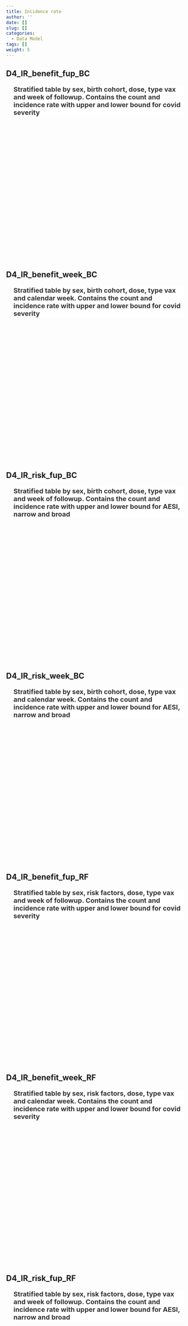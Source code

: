 ```yaml
---
title: Incidence rate
author: ''
date: []
slug: []
categories:
  - Data Model
tags: []
weight: 5
---
```


<script src="{{< blogdown/postref >}}index.en_files/core-js/shim.min.js"></script>
<script src="{{< blogdown/postref >}}index.en_files/react/react.min.js"></script>
<script src="{{< blogdown/postref >}}index.en_files/react/react-dom.min.js"></script>
<script src="{{< blogdown/postref >}}index.en_files/reactwidget/react-tools.js"></script>
<script src="{{< blogdown/postref >}}index.en_files/htmlwidgets/htmlwidgets.js"></script>
<script src="{{< blogdown/postref >}}index.en_files/reactable-binding/reactable.js"></script>
## D4_IR_benefit_fup_BC
<div align="center">
<h2 style="color:#333;background:#FFFFFF;text-align:left;font-family:-apple-system,BlinkMacSystemFont,Helvetica,Arial,sans-serif;font-size:18px;font-style:normal;font-weight:bold;text-decoration:;margin:20px">Stratified table by sex, birth cohort, dose, type vax and week of followup. Contains the count and incidence rate with upper and lower bound for covid severity</h2>
<div id="htmlwidget-1" class="reactable html-widget" style="width:auto;height:300px;"></div>
<script type="application/json" data-for="htmlwidget-1">{"x":{"tag":{"name":"Reactable","attribs":{"data":{"Name":["Dose","sex","Birthcohort_persons","type_vax","week_fup","COVID_L1plus_b","COVID_L2plus_b","COVID_L3plus_b","COVID_L4plus_b","COVID_L5plus_b","IR_COVID_L1plus","lb_COVID_L1plus","ub_COVID_L1plus","IR_COVID_L2plus","lb_COVID_L2plus","ub_COVID_L2plus","IR_COVID_L3plus","lb_COVID_L3plus","ub_COVID_L3plus","IR_COVID_L4plus","lb_COVID_L4plus","ub_COVID_L4plus","IR_COVID_L5plus","lb_COVID_L5plus","ub_COVID_L5plus"],"Description":[null,null,null,"type of vaccine","weeks of follow up",null,null,null,null,null,"incidence rate","lower 95% confidence interval bound for the IR","upper 95% confidence interval bound for the IR","incidence rate","lower 95% confidence interval bound for the IR","upper 95% confidence interval bound for the IR","incidence rate","lower 95% confidence interval bound for the IR","upper 95% confidence interval bound for the IR","incidence rate","lower 95% confidence interval bound for the IR","upper 95% confidence interval bound for the IR","incidence rate","lower 95% confidence interval bound for the IR","upper 95% confidence interval bound for the IR"],"Format/Vocabulary":["0 = no dose, 1= dose 1, 2= dose 2","0 = Female, 1 = Male","<1940, 1940-1949, 1950-1959, 1960-1969, 1970-1979, 1980-1989, 1990+, all_birth cohorts: any age","Pfizer, Moderna, AstraZeneca, J&J","integer","integer","integer","integer","integer","integer","float","float","float","float","float","float","float","float","float","float","float","float","float","float","float"],"Comments":[null,null,null,null,null,"L1 = any recording of COVID-19","L2 = any recording in COVID - registry","L3 = hospitalisation for COVID-19","L4 = death due to COVID-19","L5 = death due to COVID-19","L1 = any recording of COVID-19","L1 = any recording of COVID-19","L1 = any recording of COVID-19","L2 = any recording in COVID - registry","L2 = any recording in COVID - registry","L2 = any recording in COVID - registry","L3 = hospitalisation for COVID-19","L3 = hospitalisation for COVID-19","L3 = hospitalisation for COVID-19","L4 = death due to COVID-19","L4 = death due to COVID-19","L4 = death due to COVID-19","L5 = death due to COVID-19","L5 = death due to COVID-19","L5 = death due to COVID-19"]},"columns":[{"accessor":"Name","name":"Name","type":"character"},{"accessor":"Description","name":"Description","type":"character"},{"accessor":"Format/Vocabulary","name":"Format/Vocabulary","type":"character"},{"accessor":"Comments","name":"Comments","type":"character"}],"sortable":false,"searchable":true,"defaultPageSize":25,"paginationType":"numbers","showPageInfo":true,"minRows":1,"highlight":true,"bordered":true,"striped":true,"style":{"maxWidth":650},"height":"300px","dataKey":"853657f9e96ef7e74010b96706c47ee9","key":"853657f9e96ef7e74010b96706c47ee9"},"children":[]},"class":"reactR_markup"},"evals":[],"jsHooks":[]}</script>
<br/>
<br/>
<br/>
<br/>
</div>

## D4_IR_benefit_week_BC
<div align="center">
<h2 style="color:#333;background:#FFFFFF;text-align:left;font-family:-apple-system,BlinkMacSystemFont,Helvetica,Arial,sans-serif;font-size:18px;font-style:normal;font-weight:bold;text-decoration:;margin:20px">Stratified table by sex, birth cohort, dose, type vax and calendar week. Contains the count and incidence rate with upper and lower bound for covid severity</h2>
<div id="htmlwidget-2" class="reactable html-widget" style="width:auto;height:300px;"></div>
<script type="application/json" data-for="htmlwidget-2">{"x":{"tag":{"name":"Reactable","attribs":{"data":{"Name":["Dose","sex","Birthcohort_persons","type_vax","week","COVID_L1plus_b","COVID_L2plus_b","COVID_L3plus_b","COVID_L4plus_b","COVID_L5plus_b","IR_COVID_L1plus","lb_COVID_L1plus","ub_COVID_L1plus","IR_COVID_L2plus","lb_COVID_L2plus","ub_COVID_L2plus","IR_COVID_L3plus","lb_COVID_L3plus","ub_COVID_L3plus","IR_COVID_L4plus","lb_COVID_L4plus","ub_COVID_L4plus","IR_COVID_L5plus","lb_COVID_L5plus","ub_COVID_L5plus"],"Description":[null,null,null,"type of vaccine",null,null,null,null,null,null,"incidence rate","lower 95% confidence interval bound for the IR","upper 95% confidence interval bound for the IR","incidence rate","lower 95% confidence interval bound for the IR","upper 95% confidence interval bound for the IR","incidence rate","lower 95% confidence interval bound for the IR","upper 95% confidence interval bound for the IR","incidence rate","lower 95% confidence interval bound for the IR","upper 95% confidence interval bound for the IR","incidence rate","lower 95% confidence interval bound for the IR","upper 95% confidence interval bound for the IR"],"Format/Vocabulary":["0 = no dose, 1= dose 1, 2= dose 2","0 = Female, 1 = Male","<1940, 1940-1949, 1950-1959, 1960-1969, 1970-1979, 1980-1989, 1990+, all_birth cohorts: any age","Pfizer, Moderna, AstraZeneca, J&J","date","integer","integer","integer","integer","integer","float","float","float","float","float","float","float","float","float","float","float","float","float","float","float"],"Comments":[null,null,null,null,null,"L1 = any recording of COVID-19","L2 = any recording in COVID - registry","L3 = hospitalisation for COVID-19","L4 = death due to COVID-19","L5 = death due to COVID-19","L1 = any recording of COVID-19","L1 = any recording of COVID-19","L1 = any recording of COVID-19","L2 = any recording in COVID - registry","L2 = any recording in COVID - registry","L2 = any recording in COVID - registry","L3 = hospitalisation for COVID-19","L3 = hospitalisation for COVID-19","L3 = hospitalisation for COVID-19","L4 = death due to COVID-19","L4 = death due to COVID-19","L4 = death due to COVID-19","L5 = death due to COVID-19","L5 = death due to COVID-19","L5 = death due to COVID-19"]},"columns":[{"accessor":"Name","name":"Name","type":"character"},{"accessor":"Description","name":"Description","type":"character"},{"accessor":"Format/Vocabulary","name":"Format/Vocabulary","type":"character"},{"accessor":"Comments","name":"Comments","type":"character"}],"sortable":false,"searchable":true,"defaultPageSize":25,"paginationType":"numbers","showPageInfo":true,"minRows":1,"highlight":true,"bordered":true,"striped":true,"style":{"maxWidth":650},"height":"300px","dataKey":"44901ee89931db922aacb681522ce565","key":"44901ee89931db922aacb681522ce565"},"children":[]},"class":"reactR_markup"},"evals":[],"jsHooks":[]}</script>
<br/>
<br/>
<br/>
<br/>
</div>

## D4_IR_risk_fup_BC
<div align="center">
<h2 style="color:#333;background:#FFFFFF;text-align:left;font-family:-apple-system,BlinkMacSystemFont,Helvetica,Arial,sans-serif;font-size:18px;font-style:normal;font-weight:bold;text-decoration:;margin:20px">Stratified table by sex, birth cohort, dose, type vax and week of followup. Contains the count and incidence rate with upper and lower bound for AESI, narrow and broad</h2>
<div id="htmlwidget-3" class="reactable html-widget" style="width:auto;height:300px;"></div>
<script type="application/json" data-for="htmlwidget-3">{"x":{"tag":{"name":"Reactable","attribs":{"data":{"Name":["Dose","sex","Birthcohort_persons","type_vax","week_fup","Persontime","Persontime_AESI","AESI_b","IR_AESI","lb_AESI","ub_AESI"],"Description":[null,null,null,"type of vaccine","weeks of follow up","Total persontime","Persontime in population for each AESI","Cases in population for each AESI","incidence rate","lower 95% confidence interval bound for the IR","upper 95% confidence interval bound for the IR"],"Format/Vocabulary":["0 = no dose, 1= dose 1, 2= dose 2","0 = Female, 1 = Male","<1940, 1940-1949, 1950-1959, 1960-1969, 1970-1979, 1980-1989, 1990+, all_birth cohorts: any age","Pfizer, Moderna, AstraZeneca, J&J","integer","integer","integer","integer","integer","integer","integer"],"Comments":[null,null,null,null,null,null,"AESI defined in OUTCOMES_conceptssets","AESI defined in OUTCOMES_conceptssets","AESI defined in OUTCOMES_conceptssets","AESI defined in OUTCOMES_conceptssets","AESI defined in OUTCOMES_conceptssets"]},"columns":[{"accessor":"Name","name":"Name","type":"character"},{"accessor":"Description","name":"Description","type":"character"},{"accessor":"Format/Vocabulary","name":"Format/Vocabulary","type":"character"},{"accessor":"Comments","name":"Comments","type":"character"}],"sortable":false,"searchable":true,"defaultPageSize":11,"paginationType":"numbers","showPageInfo":true,"minRows":1,"highlight":true,"bordered":true,"striped":true,"style":{"maxWidth":650},"height":"300px","dataKey":"7736ac55360e3091f396d3a272c59606","key":"7736ac55360e3091f396d3a272c59606"},"children":[]},"class":"reactR_markup"},"evals":[],"jsHooks":[]}</script>
<br/>
<br/>
<br/>
<br/>
</div>

## D4_IR_risk_week_BC
<div align="center">
<h2 style="color:#333;background:#FFFFFF;text-align:left;font-family:-apple-system,BlinkMacSystemFont,Helvetica,Arial,sans-serif;font-size:18px;font-style:normal;font-weight:bold;text-decoration:;margin:20px">Stratified table by sex, birth cohort, dose, type vax and calendar week. Contains the count and incidence rate with upper and lower bound for AESI, narrow and broad</h2>
<div id="htmlwidget-4" class="reactable html-widget" style="width:auto;height:300px;"></div>
<script type="application/json" data-for="htmlwidget-4">{"x":{"tag":{"name":"Reactable","attribs":{"data":{"Name":["Dose","sex","Birthcohort_persons","type_vax","week","AESI_b","IR_AESI","lb_AESI","ub_AESI"],"Description":[null,null,null,"type of vaccine",null,"Cases in population for each AESI","incidence rate","lower 95% confidence interval bound for the IR","upper 95% confidence interval bound for the IR"],"Format/Vocabulary":["0 = no dose, 1= dose 1, 2= dose 2","0 = Female, 1 = Male","<1940, 1940-1949, 1950-1959, 1960-1969, 1970-1979, 1980-1989, 1990+, all_birth cohorts: any age","Pfizer, Moderna, AstraZeneca, J&J","date","integer","integer","integer","integer"],"Comments":[null,null,null,null,null,"AESI defined in OUTCOMES_conceptssets","AESI defined in OUTCOMES_conceptssets","AESI defined in OUTCOMES_conceptssets","AESI defined in OUTCOMES_conceptssets"]},"columns":[{"accessor":"Name","name":"Name","type":"character"},{"accessor":"Description","name":"Description","type":"character"},{"accessor":"Format/Vocabulary","name":"Format/Vocabulary","type":"character"},{"accessor":"Comments","name":"Comments","type":"character"}],"sortable":false,"searchable":true,"defaultPageSize":9,"paginationType":"numbers","showPageInfo":true,"minRows":1,"highlight":true,"bordered":true,"striped":true,"style":{"maxWidth":650},"height":"300px","dataKey":"2b0e816fb68fcb9cee3ca2f9ae515424","key":"2b0e816fb68fcb9cee3ca2f9ae515424"},"children":[]},"class":"reactR_markup"},"evals":[],"jsHooks":[]}</script>
<br/>
<br/>
<br/>
<br/>
</div>

## D4_IR_benefit_fup_RF
<div align="center">
<h2 style="color:#333;background:#FFFFFF;text-align:left;font-family:-apple-system,BlinkMacSystemFont,Helvetica,Arial,sans-serif;font-size:18px;font-style:normal;font-weight:bold;text-decoration:;margin:20px">Stratified table by sex, risk factors, dose, type vax and week of followup. Contains the count and incidence rate with upper and lower bound for covid severity</h2>
<div id="htmlwidget-5" class="reactable html-widget" style="width:auto;height:300px;"></div>
<script type="application/json" data-for="htmlwidget-5">{"x":{"tag":{"name":"Reactable","attribs":{"data":{"Name":["Dose","sex","type_vax","week_fup","riskfactors","COVID_L1plus_b","COVID_L2plus_b","COVID_L3plus_b","COVID_L4plus_b","COVID_L5plus_b","IR_COVID_L1plus","lb_COVID_L1plus","ub_COVID_L1plus","IR_COVID_L2plus","lb_COVID_L2plus","ub_COVID_L2plus","IR_COVID_L3plus","lb_COVID_L3plus","ub_COVID_L3plus","IR_COVID_L4plus","lb_COVID_L4plus","ub_COVID_L4plus","IR_COVID_L5plus","lb_COVID_L5plus","ub_COVID_L5plus"],"Description":[null,null,"type of vaccine","weeks of follow up","Cases in population for each risk factor",null,null,null,null,null,"incidence rate","lower 95% confidence interval bound for the IR","upper 95% confidence interval bound for the IR","incidence rate","lower 95% confidence interval bound for the IR","upper 95% confidence interval bound for the IR","incidence rate","lower 95% confidence interval bound for the IR","upper 95% confidence interval bound for the IR","incidence rate","lower 95% confidence interval bound for the IR","upper 95% confidence interval bound for the IR","incidence rate","lower 95% confidence interval bound for the IR","upper 95% confidence interval bound for the IR"],"Format/Vocabulary":["0 = no dose, 1= dose 1, 2= dose 2","0 = Female, 1 = Male","Pfizer, Moderna, AstraZeneca, J&J","integer","0, 1","integer","integer","integer","integer","integer","float","float","float","float","float","float","float","float","float","float","float","float","float","float","float"],"Comments":[null,null,null,null,"riskfactors defined in ???","L1 = any recording of COVID-19","L2 = any recording in COVID - registry","L3 = hospitalisation for COVID-19","L4 = death due to COVID-19","L5 = death due to COVID-19","L1 = any recording of COVID-19","L1 = any recording of COVID-19","L1 = any recording of COVID-19","L2 = any recording in COVID - registry","L2 = any recording in COVID - registry","L2 = any recording in COVID - registry","L3 = hospitalisation for COVID-19","L3 = hospitalisation for COVID-19","L3 = hospitalisation for COVID-19","L4 = death due to COVID-19","L4 = death due to COVID-19","L4 = death due to COVID-19","L5 = death due to COVID-19","L5 = death due to COVID-19","L5 = death due to COVID-19"]},"columns":[{"accessor":"Name","name":"Name","type":"character"},{"accessor":"Description","name":"Description","type":"character"},{"accessor":"Format/Vocabulary","name":"Format/Vocabulary","type":"character"},{"accessor":"Comments","name":"Comments","type":"character"}],"sortable":false,"searchable":true,"defaultPageSize":25,"paginationType":"numbers","showPageInfo":true,"minRows":1,"highlight":true,"bordered":true,"striped":true,"style":{"maxWidth":650},"height":"300px","dataKey":"42a6b8c4630b9326d96418b61298a472","key":"42a6b8c4630b9326d96418b61298a472"},"children":[]},"class":"reactR_markup"},"evals":[],"jsHooks":[]}</script>
<br/>
<br/>
<br/>
<br/>
</div>

## D4_IR_benefit_week_RF
<div align="center">
<h2 style="color:#333;background:#FFFFFF;text-align:left;font-family:-apple-system,BlinkMacSystemFont,Helvetica,Arial,sans-serif;font-size:18px;font-style:normal;font-weight:bold;text-decoration:;margin:20px">Stratified table by sex, risk factors, dose, type vax and calendar week. Contains the count and incidence rate with upper and lower bound for covid severity</h2>
<div id="htmlwidget-6" class="reactable html-widget" style="width:auto;height:300px;"></div>
<script type="application/json" data-for="htmlwidget-6">{"x":{"tag":{"name":"Reactable","attribs":{"data":{"Name":["Dose","sex","type_vax","week","riskfactors","COVID_L1plus_b","COVID_L2plus_b","COVID_L3plus_b","COVID_L4plus_b","COVID_L5plus_b","IR_COVID_L1plus","lb_COVID_L1plus","ub_COVID_L1plus","IR_COVID_L2plus","lb_COVID_L2plus","ub_COVID_L2plus","IR_COVID_L3plus","lb_COVID_L3plus","ub_COVID_L3plus","IR_COVID_L4plus","lb_COVID_L4plus","ub_COVID_L4plus","IR_COVID_L5plus","lb_COVID_L5plus","ub_COVID_L5plus"],"Description":[null,null,"type of vaccine",null,"Cases in population for each risk factor",null,null,null,null,null,"incidence rate","lower 95% confidence interval bound for the IR","upper 95% confidence interval bound for the IR","incidence rate","lower 95% confidence interval bound for the IR","upper 95% confidence interval bound for the IR","incidence rate","lower 95% confidence interval bound for the IR","upper 95% confidence interval bound for the IR","incidence rate","lower 95% confidence interval bound for the IR","upper 95% confidence interval bound for the IR","incidence rate","lower 95% confidence interval bound for the IR","upper 95% confidence interval bound for the IR"],"Format/Vocabulary":["0 = no dose, 1= dose 1, 2= dose 2","0 = Female, 1 = Male","Pfizer, Moderna, AstraZeneca, J&J","date","0, 1","integer","integer","integer","integer","integer","float","float","float","float","float","float","float","float","float","float","float","float","float","float","float"],"Comments":[null,null,null,null,"riskfactors defined in ???","L1 = any recording of COVID-19","L2 = any recording in COVID - registry","L3 = hospitalisation for COVID-19","L4 = death due to COVID-19","L5 = death due to COVID-19","L1 = any recording of COVID-19","L1 = any recording of COVID-19","L1 = any recording of COVID-19","L2 = any recording in COVID - registry","L2 = any recording in COVID - registry","L2 = any recording in COVID - registry","L3 = hospitalisation for COVID-19","L3 = hospitalisation for COVID-19","L3 = hospitalisation for COVID-19","L4 = death due to COVID-19","L4 = death due to COVID-19","L4 = death due to COVID-19","L5 = death due to COVID-19","L5 = death due to COVID-19","L5 = death due to COVID-19"]},"columns":[{"accessor":"Name","name":"Name","type":"character"},{"accessor":"Description","name":"Description","type":"character"},{"accessor":"Format/Vocabulary","name":"Format/Vocabulary","type":"character"},{"accessor":"Comments","name":"Comments","type":"character"}],"sortable":false,"searchable":true,"defaultPageSize":25,"paginationType":"numbers","showPageInfo":true,"minRows":1,"highlight":true,"bordered":true,"striped":true,"style":{"maxWidth":650},"height":"300px","dataKey":"c8d858c63ffcaaed233cca26f67e4612","key":"c8d858c63ffcaaed233cca26f67e4612"},"children":[]},"class":"reactR_markup"},"evals":[],"jsHooks":[]}</script>
<br/>
<br/>
<br/>
<br/>
</div>

## D4_IR_risk_fup_RF
<div align="center">
<h2 style="color:#333;background:#FFFFFF;text-align:left;font-family:-apple-system,BlinkMacSystemFont,Helvetica,Arial,sans-serif;font-size:18px;font-style:normal;font-weight:bold;text-decoration:;margin:20px">Stratified table by sex, risk factors, dose, type vax and week of followup. Contains the count and incidence rate with upper and lower bound for AESI, narrow and broad</h2>
<div id="htmlwidget-7" class="reactable html-widget" style="width:auto;height:300px;"></div>
<script type="application/json" data-for="htmlwidget-7">{"x":{"tag":{"name":"Reactable","attribs":{"data":{"Name":["Dose","sex","type_vax","week_fup","riskfactors","AESI_b","IR_AESI","lb_AESI","ub_AESI"],"Description":[null,null,"type of vaccine","weeks of follow up","Cases in population for each risk factor","Cases in population for each AESI","incidence rate","lower 95% confidence interval bound for the IR","upper 95% confidence interval bound for the IR"],"Format/Vocabulary":["0 = no dose, 1= dose 1, 2= dose 2","0 = Female, 1 = Male","Pfizer, Moderna, AstraZeneca, J&J","integer","0, 1","integer","integer","integer","integer"],"Comments":[null,null,null,null,"riskfactors defined in ???","AESI defined in OUTCOMES_conceptssets","AESI defined in OUTCOMES_conceptssets","AESI defined in OUTCOMES_conceptssets","AESI defined in OUTCOMES_conceptssets"]},"columns":[{"accessor":"Name","name":"Name","type":"character"},{"accessor":"Description","name":"Description","type":"character"},{"accessor":"Format/Vocabulary","name":"Format/Vocabulary","type":"character"},{"accessor":"Comments","name":"Comments","type":"character"}],"sortable":false,"searchable":true,"defaultPageSize":9,"paginationType":"numbers","showPageInfo":true,"minRows":1,"highlight":true,"bordered":true,"striped":true,"style":{"maxWidth":650},"height":"300px","dataKey":"cef9f1501c59e450cf66b4d485785cc6","key":"cef9f1501c59e450cf66b4d485785cc6"},"children":[]},"class":"reactR_markup"},"evals":[],"jsHooks":[]}</script>
<br/>
<br/>
<br/>
<br/>
</div>

## D4_IR_risk_week_RF
<div align="center">
<h2 style="color:#333;background:#FFFFFF;text-align:left;font-family:-apple-system,BlinkMacSystemFont,Helvetica,Arial,sans-serif;font-size:18px;font-style:normal;font-weight:bold;text-decoration:;margin:20px">Stratified table by sex, risk factors, dose, type vax and calendar week. Contains the count and incidence rate with upper and lower bound for AESI, narrow and broad</h2>
<div id="htmlwidget-8" class="reactable html-widget" style="width:auto;height:300px;"></div>
<script type="application/json" data-for="htmlwidget-8">{"x":{"tag":{"name":"Reactable","attribs":{"data":{"Name":["Dose","sex","type_vax","week","riskfactors","AESI_b","IR_AESI","lb_AESI","ub_AESI"],"Description":[null,null,"type of vaccine",null,"Cases in population for each risk factor","Cases in population for each AESI","incidence rate","lower 95% confidence interval bound for the IR","upper 95% confidence interval bound for the IR"],"Format/Vocabulary":["0 = no dose, 1= dose 1, 2= dose 2","0 = Female, 1 = Male","Pfizer, Moderna, AstraZeneca, J&J","date","0, 1","integer","integer","integer","integer"],"Comments":[null,null,null,null,"riskfactors defined in ???","AESI defined in OUTCOMES_conceptssets","AESI defined in OUTCOMES_conceptssets","AESI defined in OUTCOMES_conceptssets","AESI defined in OUTCOMES_conceptssets"]},"columns":[{"accessor":"Name","name":"Name","type":"character"},{"accessor":"Description","name":"Description","type":"character"},{"accessor":"Format/Vocabulary","name":"Format/Vocabulary","type":"character"},{"accessor":"Comments","name":"Comments","type":"character"}],"sortable":false,"searchable":true,"defaultPageSize":9,"paginationType":"numbers","showPageInfo":true,"minRows":1,"highlight":true,"bordered":true,"striped":true,"style":{"maxWidth":650},"height":"300px","dataKey":"af1556a19c84464c7b117e26d7112b5d","key":"af1556a19c84464c7b117e26d7112b5d"},"children":[]},"class":"reactR_markup"},"evals":[],"jsHooks":[]}</script>
<br/>
<br/>
<br/>
<br/>
</div>
